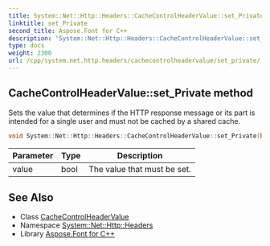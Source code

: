 ```yaml
---
title: System::Net::Http::Headers::CacheControlHeaderValue::set_Private method
linktitle: set_Private
second_title: Aspose.Font for C++
description: 'System::Net::Http::Headers::CacheControlHeaderValue::set_Private method. Sets the value that determines if the HTTP response message or its part is intended for a single user and must not be cached by a shared cache in C++.'
type: docs
weight: 2300
url: /cpp/system.net.http.headers/cachecontrolheadervalue/set_private/
---
```

## CacheControlHeaderValue::set_Private method


Sets the value that determines if the HTTP response message or its part is intended for a single user and must not be cached by a shared cache.

```cpp
void System::Net::Http::Headers::CacheControlHeaderValue::set_Private(bool value)
```


| Parameter | Type | Description |
| --- | --- | --- |
| value | bool | The value that must be set. |

## See Also

* Class [CacheControlHeaderValue](../)
* Namespace [System::Net::Http::Headers](../../)
* Library [Aspose.Font for C++](../../../)
